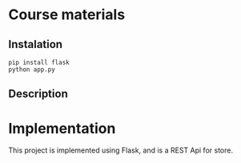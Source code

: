 # Course materials

## Instalation

```
pip install flask
python app.py

```

## Description



# Implementation

This project is implemented using Flask, and is a REST Api for store.
